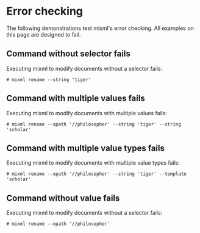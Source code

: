# Error checking

The following demonstrations test mixml's error checking. All examples on this page are designed to fail.

## Command without selector fails

Executing mixml to modify documents without a selector fails:

    # mixml rename --string 'tiger'

## Command with multiple values fails

Executing mixml to modify documents with multiple values fails:

    # mixml rename --xpath '//philosopher' --string 'tiger' --string 'scholar'

## Command with multiple value types fails

Executing mixml to modify documents with multiple value types fails:

    # mixml rename --xpath '//philosopher' --string 'tiger' --template 'scholar'

## Command without value fails

Executing mixml to modify documents without a selector fails:

    # mixml rename --xpath '//philosopher'
